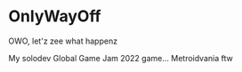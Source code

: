 # OnlyWayOff
 OWO, let'z zee what happenz

My solodev Global Game Jam 2022 game... Metroidvania ftw
